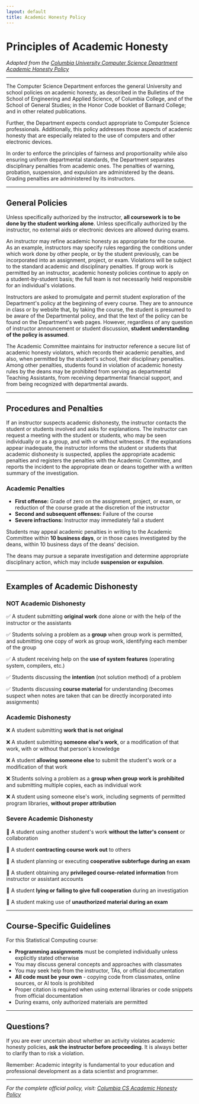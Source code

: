 ```yaml
---
layout: default
title: Academic Honesty Policy
---
```


# **Principles of Academic Honesty**

*Adapted from the [Columbia University Computer Science Department Academic Honesty Policy](https://www.cs.columbia.edu/academic/academic-honesty/)*

---

The Computer Science Department enforces the general University and school policies on academic honesty, as described in the Bulletins of the School of Engineering and Applied Science, of Columbia College, and of the School of General Studies; in the Honor Code booklet of Barnard College; and in other related publications.

Further, the Department expects conduct appropriate to Computer Science professionals. Additionally, this policy addresses those aspects of academic honesty that are especially related to the use of computers and other electronic devices.

In order to enforce the principles of fairness and proportionality while also ensuring uniform departmental standards, the Department separates disciplinary penalties from academic ones. The penalties of warning, probation, suspension, and expulsion are administered by the deans. Grading penalties are administered by its instructors.

---

## **General Policies**

Unless specifically authorized by the instructor, **all coursework is to be done by the student working alone**. Unless specifically authorized by the instructor, no external aids or electronic devices are allowed during exams.

An instructor may refine academic honesty as appropriate for the course. As an example, instructors may specify rules regarding the conditions under which work done by other people, or by the student previously, can be incorporated into an assignment, project, or exam. Violations will be subject to the standard academic and disciplinary penalties. If group work is permitted by an instructor, academic honesty policies continue to apply on a student-by-student basis; the full team is not necessarily held responsible for an individual's violations.

Instructors are asked to promulgate and permit student exploration of the Department's policy at the beginning of every course. They are to announce in class or by website that, by taking the course, the student is presumed to be aware of the Departmental policy, and that the text of the policy can be found on the Department's web pages. However, regardless of any question of instructor announcement or student discussion, **student understanding of the policy is assumed**.

The Academic Committee maintains for instructor reference a secure list of academic honesty violators, which records their academic penalties, and also, when permitted by the student's school, their disciplinary penalties. Among other penalties, students found in violation of academic honesty rules by the deans may be prohibited from serving as departmental Teaching Assistants, from receiving departmental financial support, and from being recognized with departmental awards.

---

## **Procedures and Penalties**

If an instructor suspects academic dishonesty, the instructor contacts the student or students involved and asks for explanations. The instructor can request a meeting with the student or students, who may be seen individually or as a group, and with or without witnesses. If the explanations appear inadequate, the instructor informs the student or students that academic dishonesty is suspected, applies the appropriate academic penalties and registers the penalties with the Academic Committee, and reports the incident to the appropriate dean or deans together with a written summary of the investigation.

### **Academic Penalties**

- **First offense:** Grade of zero on the assignment, project, or exam, or reduction of the course grade at the discretion of the instructor
- **Second and subsequent offenses:** Failure of the course
- **Severe infractions:** Instructor may immediately fail a student

Students may appeal academic penalties in writing to the Academic Committee within **10 business days**, or in those cases investigated by the deans, within 10 business days of the deans' decision.

The deans may pursue a separate investigation and determine appropriate disciplinary action, which may include **suspension or expulsion**.

---

## **Examples of Academic Dishonesty**

### **NOT Academic Dishonesty**

✅ A student submitting **original work** done alone or with the help of the instructor or the assistants

✅ Students solving a problem as a **group** when group work is permitted, and submitting one copy of work as group work, identifying each member of the group

✅ A student receiving help on the **use of system features** (operating system, compilers, etc.)

✅ Students discussing the **intention** (not solution method) of a problem

✅ Students discussing **course material** for understanding (becomes suspect when notes are taken that can be directly incorporated into assignments)

### **Academic Dishonesty**

❌ A student submitting **work that is not original**

❌ A student submitting **someone else's work**, or a modification of that work, with or without that person's knowledge

❌ A student **allowing someone else** to submit the student's work or a modification of that work

❌ Students solving a problem as a **group when group work is prohibited** and submitting multiple copies, each as individual work

❌ A student using someone else's work, including segments of permitted program libraries, **without proper attribution**

### **Severe Academic Dishonesty**

🚫 A student using another student's work **without the latter's consent** or collaboration

🚫 A student **contracting course work out** to others

🚫 A student planning or executing **cooperative subterfuge during an exam**

🚫 A student obtaining any **privileged course-related information** from instructor or assistant accounts

🚫 A student **lying or failing to give full cooperation** during an investigation

🚫 A student making use of **unauthorized material during an exam**

---

## **Course-Specific Guidelines**

For this Statistical Computing course:

- **Programming assignments** must be completed individually unless explicitly stated otherwise
- You may discuss general concepts and approaches with classmates
- You may seek help from the instructor, TAs, or official documentation
- **All code must be your own** - copying code from classmates, online sources, or AI tools is prohibited
- Proper citation is required when using external libraries or code snippets from official documentation
- During exams, only authorized materials are permitted

---

## **Questions?**

If you are ever uncertain about whether an activity violates academic honesty policies, **ask the instructor before proceeding**. It is always better to clarify than to risk a violation.

Remember: Academic integrity is fundamental to your education and professional development as a data scientist and programmer.

---

*For the complete official policy, visit: [Columbia CS Academic Honesty Policy](https://www.cs.columbia.edu/academic/academic-honesty/)*
